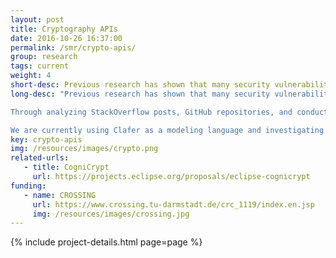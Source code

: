 ```yaml
---
layout: post
title: Cryptography APIs
date: 2016-10-26 16:37:00
permalink: /smr/crypto-apis/
group: research
tags: current
weight: 4
short-desc: Previous research has shown that many security vulnerabilities exist due to developer's misuse of cryptography APIs. In other words, developers make mistakes while using the APIs and these mistakes can lead to serious security threats. In this project, we wanted to investigate the reasons for such mistakes and suggest reasons on how to improve the situation. 
long-desc: "Previous research has shown that many security vulnerabilities exist due to developer's misuse of cryptography APIs. In other words, developers make mistakes while using the APIs and these mistakes can lead to serious security threats. In this project, we wanted to investigate the reasons for such mistakes and suggest reasons on how to improve the situation. 

Through analyzing StackOverflow posts, GitHub repositories, and conducting two surveys of a total of 48 application developers, we collect the problems developers face with the current cryptography APIs and their suggestions for improvement. Some of our findings included that developers have problems choosing the correct algorithm to use and also want higher level abstractions such as tasks. To address these issues, we looked closer at the cryptography domain, and realized that there is a wide variety of cryptographic components and algorithms (e.g., ciphers, digests, signatures, etc.) and that each of these components comes with its own *variability*. For example, a cipher can be symmetric or asymmetric. If it is symmetric, it can operate on blocks or streams. Additionally, there are different modes of operations (e.g., ECB vs CBC) as well as different padding schemes. In order to deal with this huge variability space, we model cryptographic components using concepts from feature modeling. However, such components have many attributes. Additionally, some cryptography solutions may use multiple components at the same time. We, therefore, need additional modeling notations than those offered by basic feature modeling. 

We are currently using Clafer as a modeling language and investigating its ability to successfully model cryptography components. The variability model we are developing will be used as a part of a software product line solution for automatically generating code snippets corresponding to common cryptography tasks. Thus, application developers can select the tasks they need (e.g., store password) and configure components according to their needs before getting the corresponding code snippet."
key: crypto-apis
img: /resources/images/crypto.png
related-urls:
   - title: CogniCrypt
     url: https://projects.eclipse.org/proposals/eclipse-cognicrypt
funding:
   - name: CROSSING
     url: https://www.crossing.tu-darmstadt.de/crc_1119/index.en.jsp
     img: /resources/images/crossing.jpg
---
```


{% include project-details.html page=page %}
